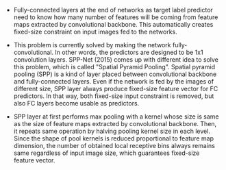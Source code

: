 
* Fully-connected layers at the end of networks as target label predictor need to know how many number of features will be coming from feature maps 
extracted by convolutional backbone. This automatically creates fixed-size constraint on input images fed to the networks. 

* This problem is currently solved by making the network fully-convolutional. In other words, the predictors are designed to be 1x1 convolution layers. 
SPP-Net (2015) comes up with different idea to solve this problem, which is called "Spatial Pyramid Pooling". Spatial pyramid pooling (SPP) is a kind of 
layer placed between convolutional backbone and fully-connected layers. Even if the network is fed by the images of different size, SPP layer always 
produce fixed-size feature vector for FC predictors. In that way, both fixed-size input constraint is removed, but also FC layers become usable as 
predictors. 

* SPP layer at first performs max pooling with a kernel whose size is same as the size of feature maps extracted by convolutional backbone. Then, it 
repeats same operation by halving pooling kernel size in each level. Since the shape of pool kernels is reduced proportional to feature map dimension, 
the number of obtained local receptive bins always remains same regardless of input image size, which guarantees fixed-size feature vector. 
